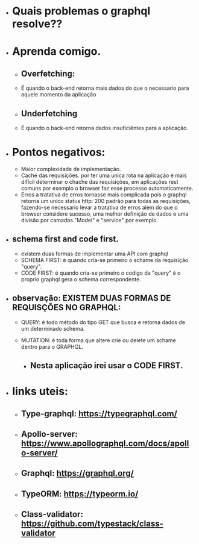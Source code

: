 - # Quais problemas o graphql resolve??
- # Aprenda comigo.

  - ## Overfetching:
  - É quando o back-end retorna mais dados do que o necessario para aquele momento da aplicação

  - ## Underfetching
  - É quando o back-end retorna dados insuficiêntes para a aplicação.

- # Pontos negativos:

  - Maior complexidade de implementação.
  - Cache das requisições.
    por ter uma unica rota na aplicação é mais difícil determinar o chache das requisições, em aplicações rest comuns por exemplo o browser faz esse processo automaticamente.
  - Erros
    a tratativa de erros tornasse mais complicada pois o graphql retorna um unico status http: 200 padrão para todas as requisições, fazendo-se necessario levar a tratativa de erros alem do que o browser considere sucesso, uma melhor definição de dados e uma divisão por camadas "Model" e "service" por exemplo.

- ## schema first and code first.
  - existem duas formas de implementar uma API
    com graphql
  - SCHEMA FIRST: é quando cria-se primeiro o schame da requisição "query".
  - CODE FIRST: é quando cria-se primeiro o codigo da "query" é o proprio graphql gera o schema correspondente.
- ## observação: EXISTEM DUAS FORMAS DE REQUISÇÕES NO GRAPHQL:

  - QUERY: é todo método do tipo GET que busca e retorna dados de um determinado schema.
  - MUTATION: é toda forma que altere crie ou delete um schame dentro para o GRAPHQL.

    - ## Nesta aplicação irei usar o CODE FIRST.

- # links uteis:
  - ## Type-graphql: https://typegraphql.com/
  - ## Apollo-server: https://www.apollographql.com/docs/apollo-server/
  - ## Graphql: https://graphql.org/
  - ## TypeORM: https://typeorm.io/
  - ## Class-validator: https://github.com/typestack/class-validator
